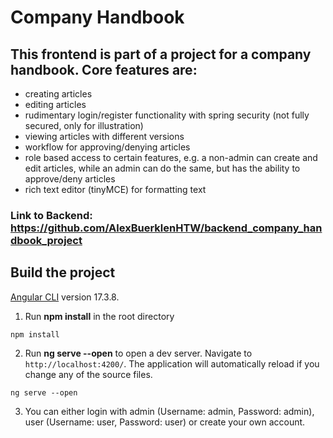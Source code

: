 # Company Handbook

## This frontend is part of a project for a company handbook. Core features are:
- creating articles
- editing articles
- rudimentary login/register functionality with spring security (not fully secured, only for illustration)
- viewing articles with different versions
- workflow for approving/denying articles
- role based access to certain features, e.g. a non-admin can create and edit articles, while an admin can do the same, but has the ability to approve/deny articles
- rich text editor (tinyMCE) for formatting text

### Link to Backend:  https://github.com/AlexBuerklenHTW/backend_company_handbook_project

## Build the project

[Angular CLI](https://github.com/angular/angular-cli) version 17.3.8.
1. Run **npm install** in the root directory
```shell
npm install
```
2. Run **ng serve --open** to open a dev server. Navigate to `http://localhost:4200/`. The application will automatically reload if you change any of the source files.
```shell
ng serve --open
```

3. You can either login with admin (Username: admin, Password: admin), user (Username: user, Password: user) or create your own account.  

